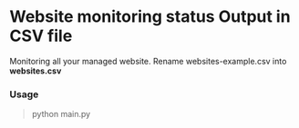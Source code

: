 # Website monitoring status Output in CSV file

Monitoring all your managed website. 
Rename websites-example.csv into **websites.csv**

### Usage
> python main.py